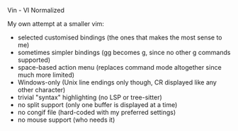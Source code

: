 Vin - VI Normalized

My own attempt at a smaller vim:
- selected customised bindings (the ones that makes the most sense to me)
- sometimes simpler bindings (gg becomes g, since no other g commands supported)
- space-based action menu (replaces command mode altogether since much more limited)
- Windows-only (Unix line endings only though, CR displayed like any other character)
- trivial "syntax" highlighting (no LSP or tree-sitter)
- no split support (only one buffer is displayed at a time)
- no congif file (hard-coded with my preferred settings)
- no mouse support (who needs it)
